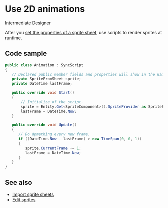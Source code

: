 # Use 2D animations
<span class="label label-doc-level">Intermediate</span>
<span class="label label-doc-audience">Designer</span>

After you [set the properties of a sprite sheet](edit-sprites.md), use scripts to render sprites at runtime.

## Code sample

```cs
public class Animation : SyncScript
{
   // Declared public member fields and properties will show in the Game Studio.
   private SpriteFromSheet sprite;
   private DateTime lastFrame;

   public override void Start()
   {
       // Initialize of the script.
       sprite = Entity.Get<SpriteComponent>().SpriteProvider as SpriteFromSheet;
       lastFrame = DateTime.Now;
   }

   public override void Update()
   {
      // Do dpmething every new frame.
      if ((DateTime.Now - lastFrame) > new TimeSpan(0, 0, 1))
      {
         sprite.CurrentFrame += 1;
         lastFrame = DateTime.Now;
      }
   }
}
```

## See also

* [Import sprite sheets](import-sprite-sheets.md)
* [Edit sprites](edit-sprites.md)